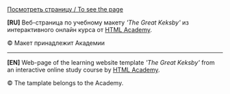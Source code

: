 <!DOCTYPE HTML>
<html>
  <head>
    <meta charset="utf-8">
  </head>
  <body>
    <div class="page-header">
      <div>
        <a class="btn" href="https://bekirkhan.github.io/keksby_shop/" title="The Great Keksby" >Посмотреть страницу / To see the page</a>
      </div>      
    </div>
    <div class="russian">
      <p><b>[RU]</b> Веб-страница по учебному макету <i>'The Great Keksby'</i> из интерактивного онлайн курса от <a href="https://htmlacademy.ru/" target="_blank">HTML Academy</a>.</p>
      <p>&copy; Макет принадлежит Академии</p>
    </div>
    <hr>
    <div class="english">
      <p><b>[EN]</b> Web-page of the learning website template <i>'The Great Keksby'</i> from an interactive online study course by <a href="https://htmlacademy.ru/" target="_blank">HTML Academy</a>.</p>
      <p>&copy; The tamplate belongs to the Academy.</p>
    </div>    
  </body>	
</html>
